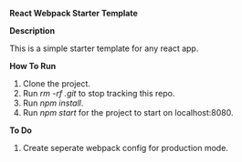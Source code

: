 **React Webpack Starter Template**

**Description**

This is a simple starter template for any react app.

**How To Run**

1) Clone the project.
2) Run <i>rm -rf .git</i> to stop tracking this repo.
3) Run <i>npm install</i>.
4) Run <i>npm start</i> for the project to start on localhost:8080.

**To Do**
1) Create seperate webpack config for production mode.
